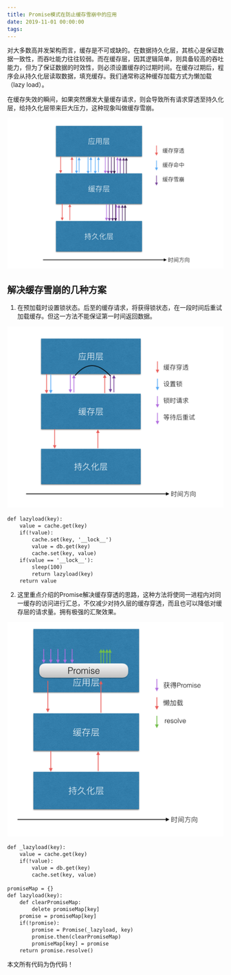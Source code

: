 ```yaml
---
title: Promise模式在防止缓存雪崩中的应用
date: 2019-11-01 00:00:00
tags:
---
```

对大多数高并发架构而言，缓存是不可或缺的。在数据持久化层，其核心是保证数据一致性，而吞吐能力往往较弱。而在缓存层，因其逻辑简单，则具备较高的吞吐能力，但为了保证数据的时效性，则必须设置缓存的过期时间。在缓存过期后，程序会从持久化层读取数据，填充缓存。我们通常称这种缓存加载方式为懒加载（lazy load）。

在缓存失效的瞬间，如果突然爆发大量缓存请求，则会导致所有请求穿透至持久化层，给持久化层带来巨大压力，这种现象叫做缓存雪崩。

![缓存雪崩](/img/promise/1.png)

## 解决缓存雪崩的几种方案

1. 在预加载时设置锁状态。后至的缓存请求，将获得锁状态，在一段时间后重试加载缓存。但这一方法不能保证第一时间返回数据。

![穿透锁](/img/promise/2.png)

```
def lazyload(key):
    value = cache.get(key)
    if(!value):
        cache.set(key, '__lock__')
        value = db.get(key)
        cache.set(key, value)
    if(value == '__lock__'):
        sleep(100)
        return lazyload(key)
    return value
```

2. 这里重点介绍的Promise解决缓存穿透的思路，这种方法将使同一进程内对同一缓存的访问进行汇总，不仅减少对持久层的缓存穿透，而且也可以降低对缓存层的请求量。拥有极强的汇聚效果。

![Promise解决缓存雪崩](/img/promise/3.png)

```
def _lazyload(key):
    value = cache.get(key)
    if(!value):
        value = db.get(key)
        cache.set(key, value)

promiseMap = {}
def lazyload(key):
    def clearPromiseMap:
        delete promiseMap[key]
    promise = promiseMap[key]
    if(!promise):
        promise = Promise(_lazyload, key)
        promise.then(clearPromiseMap)
        promiseMap[key] = promise
    return promise.resolve()
```

本文所有代码为伪代码！
